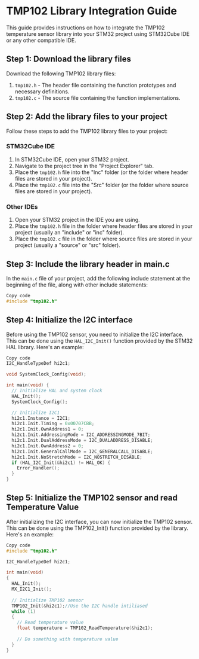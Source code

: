 # TMP102 Library Integration Guide

This guide provides instructions on how to integrate the TMP102 temperature sensor library into your STM32 project using STM32Cube IDE or any other compatible IDE.

## Step 1: Download the library files

Download the following TMP102 library files:

1. `tmp102.h` - The header file containing the function prototypes and necessary definitions.
2. `tmp102.c` - The source file containing the function implementations.

## Step 2: Add the library files to your project

Follow these steps to add the TMP102 library files to your project:

### STM32Cube IDE

1. In STM32Cube IDE, open your STM32 project.
2. Navigate to the project tree in the "Project Explorer" tab.
3. Place the `tmp102.h` file into the "Inc" folder (or the folder where header files are stored in your project).
4. Place the `tmp102.c` file into the "Src" folder (or the folder where source files are stored in your project).

### Other IDEs

1. Open your STM32 project in the IDE you are using.
2. Place the `tmp102.h` file in the folder where header files are stored in your project (usually an "include" or "inc" folder).
3. Place the `tmp102.c` file in the folder where source files are stored in your project (usually a "source" or "src" folder).

## Step 3: Include the library header in main.c

In the `main.c` file of your project, add the following include statement at the beginning of the file, along with other include statements:

```c
Copy code
#include "tmp102.h"
```
## Step 4: Initialize the I2C interface

Before using the TMP102 sensor, you need to initialize the I2C interface. This can be done using the `HAL_I2C_Init()` function provided by the STM32 HAL library. Here's an example:

```c
Copy code
I2C_HandleTypeDef hi2c1;

void SystemClock_Config(void);

int main(void) {
  // Initialize HAL and system clock
  HAL_Init();
  SystemClock_Config();

  // Initialize I2C1
  hi2c1.Instance = I2C1;
  hi2c1.Init.Timing = 0x00707CBB;
  hi2c1.Init.OwnAddress1 = 0;
  hi2c1.Init.AddressingMode = I2C_ADDRESSINGMODE_7BIT;
  hi2c1.Init.DualAddressMode = I2C_DUALADDRESS_DISABLE;
  hi2c1.Init.OwnAddress2 = 0;
  hi2c1.Init.GeneralCallMode = I2C_GENERALCALL_DISABLE;
  hi2c1.Init.NoStretchMode = I2C_NOSTRETCH_DISABLE;
  if (HAL_I2C_Init(&hi2c1) != HAL_OK) {
    Error_Handler();
  }
}
```

## Step 5: Initialize the TMP102 sensor and read Temperature Value
After initializing the I2C interface, you can now initialize the TMP102 sensor. This can be done using the TMP102_Init() function provided by the library. Here's an example:

```c
Copy code
#include "tmp102.h"

I2C_HandleTypeDef hi2c1;

int main(void)
{
  HAL_Init();
  MX_I2C1_Init();
  
  // Initialize TMP102 sensor
  TMP102_Init(&hi2c1);//Use the I2C handle intiliased
  while (1)
  {
    // Read temperature value
    float temperature = TMP102_ReadTemperature(&hi2c1);
    
    // Do something with temperature value
  }
}

  ```

  








